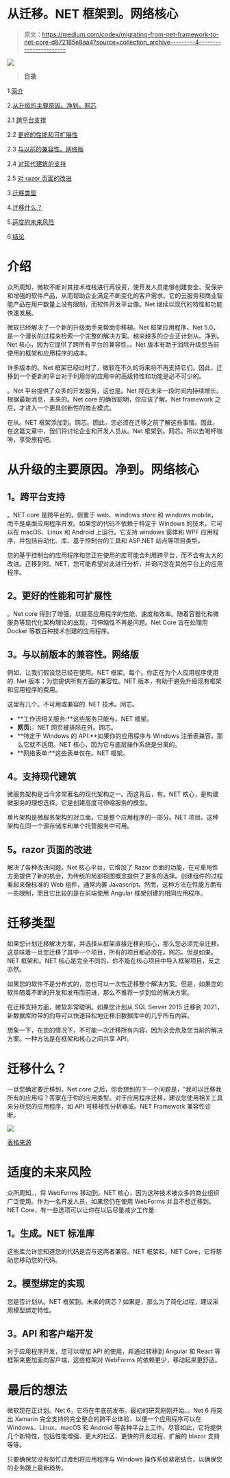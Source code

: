 # 从迁移。NET 框架到。网络核心

> 原文：<https://medium.com/codex/migrating-from-net-framework-to-net-core-d872185e8aa4?source=collection_archive---------4----------------------->

![](img/f4e302864f2bc312a1f2dd54221c3e5d.png)

> **目录**

1.[简介](#513a)

2.[从升级的主要原因。净到。网芯](#2362)

2.1 [跨平台支撑](#7496)

2.2 [更好的性能和可扩展性](#27c0)

2.3 [与以前的兼容性。网络版](#e86e)

2.4 [对现代建筑的支持](#24ed)

2.5 [对 razor 页面的改进](#ea21)

3.[迁移类型](#c4bd)

4.[迁移什么？](#8463)

5.[适度的未来风险](#ecbd)

6.[结论](#6185)

# 介绍

众所周知，微软不断对其技术堆栈进行再投资，使开发人员能够创建安全、受保护和增强的软件产品，从而帮助企业满足不断变化的客户需求。它的云服务和商业智能产品在用户数量上没有限制，而软件开发平台像。Net 继续以现代的特性和功能快速发展。

微软已经解决了一个新的升级助手来帮助你移植。Net 框架应用程序。Net 5.0，是一个漫长的过程来检索一个完整的解决方案。越来越多的企业正计划从。净到。Net 核心，因为它提供了跨所有平台的兼容性。。Net 版本有助于消除升级您当前使用的框架和应用程序的成本。

许多版本的。Net 框架已经过时了，微软在不久的将来将不再支持它们。因此，迁移到一个更新的平台对于利用你的应用中的高级特性和功能是必不可少的。

。Net 平台提供了众多的开发服务，这也是。Net 将在未来一段时间内持续增长。根据最新消息，未来的。Net core 的确很聪明，你应该了解。Net framework 之后，才进入一个更具创新性的商业模式。

在从。NET 框架添加到。网芯。因此，您必须在迁移之前了解这些事情。因此，在这篇文章中，我们将讨论企业和开发人员从。Net 框架到。网芯。所以去喝杯咖啡，享受旅程吧。

# 从升级的主要原因。净到。网络核心

## **1。跨平台支持**

。NET core 是跨平台的，侧重于 web、windows store 和 windows mobile，而不是桌面应用程序开发。如果您的代码不依赖于特定于 Windows 的技术，它可以在 macOS、Linux 和 Android 上运行。它支持 windows 窗体和 WPF 应用程序，并包括自动化、库、基于控制台的工具和 ASP.NET 站点等项目类型。

您的基于控制台的应用程序和您正在使用的库可能会利用跨平台，而不会有太大的改进。迁移到时。NET，您可能希望对此进行分析，并询问您在其他平台上的应用程序。

## **2。更好的性能和可扩展性**

。Net core 得到了增强，以提高应用程序的性能、速度和效率。随着容器化和微服务等现代化架构理论的出现，可伸缩性不再是问题。Net Core 旨在处理用 Docker 等数百种技术创建的应用程序。

## **3。与以前版本的兼容性。网络版**

例如，让我们假设您已经在使用。NET 框架。每个。你正在为个人应用程序使用的. Net 版本；为您提供所有方面的兼容性。NET 版本，有助于避免升级现有框架和应用程序的费用。

这里有几个。不可用或兼容的. NET 技术。网芯。

*   **工作流相关服务:**这些服务只能与。NET 框架。
*   **网页:**。NET 网页被排除在外。网芯。
*   **特定于 Windows 的 API:**如果你的应用程序与 Windows 注册表兼容，那么它就不适用。NET 核心，因为它与底层操作系统是分离的。
*   **网络表单:**这些表单仅在。NET 框架。

## **4。支持现代建筑**

微服务架构是当今非常著名的现代架构之一。而这背后，有。NET 核心，是构建微服务的理想选择。它是创建高度可伸缩服务的模型。

单片架构是微服务架构的对立面。它是整个应用程序的一部分。NET 项目。这种架构在同一个源存储库和单个托管服务中可用。

## **5。razor 页面的改进**

解决了各种改进问题。Net 核心平台，它增加了 Razor 页面的功能，在可重用性方面提供了新的机会，为传统的局部视图概念提供了更多的选择。创建组件的过程看起来像标准的 Web 组件，通常内置 Javascript。然而，这种方法在性能方面有一些限制，而且它比较的是在前端使用 Angular 框架创建的相同应用程序。

# 迁移类型

如果您计划迁移解决方案，并选择从框架直接迁移到核心，那么您必须完全迁移。这意味着一旦您迁移了其中一个项目，所有的项目都必须在。网芯。但是如果。NET 框架和。NET 核心是完全不同的，你不能在核心项目中导入框架项目，反之亦然。

如果您的软件不是分布式的，您也可以一次性迁移整个解决方案。但是，如果您的软件随着不断的开发和发布而前进，那么不推荐一步到位的解决方案。

在迁移支持方面，微软非常聪明。如果您计划从 SQL Server 2015 迁移到 2021，新数据库附带的向导可以快速轻松地迁移旧数据库中的几乎所有内容。

想象一下，在您的情况下，不可能一次迁移所有内容，因为这会危及您当前的解决方案。一种方法是在框架和核心之间共享 API。

# 迁移什么？

一旦您确定要迁移到。Net core 之后，你会想到的下一个问题是，“我可以迁移我所有的应用吗？答案在于你的应用类型。对于应用程序迁移，建议您使用相关工具来分析您的应用程序，如 API 可移植性分析器或。NET Framework 兼容性诊断。

![](img/99a22b6d33962bdd03dddee796092f51.png)

[表格来源](https://gorillalogic.com/blog/what-why-and-how-to-migrate-to-net-core/)

# 适度的未来风险

众所周知。，将 WebForms 移动到。NET 核心，因为这种技术被众多的商业组织广泛使用。作为一名开发人员，如果您仍在使用 WebForms 并且不想迁移到。NET Core，有一些选项可以让你在以后尽量减少工作量:

## **1。生成。NET 标准库**

这些库允许您知道您的代码是否与这两者兼容。NET 框架和。NET Core，它将帮助您移动您的代码。

## **2。模型绑定的实现**

您是否计划从。NET 框架到。未来的网芯？如果是，那么为了简化过程，建议采用模型绑定特性。

## **3。API 和客户端开发**

对于应用程序开发，您可以增加 API 的使用，并通过转移到 Angular 和 React 等框架来更加面向客户端，这些框架对 WebForms 的依赖更少，移动起来更舒适。

# 最后的想法

微软现在正计划。Net 6，它将在年底前发布。最初的研究刚刚开始。。Net 6 将突出 Xamarin 完全支持的完全整合的跨平台体验，以便一个应用程序可以在 Windows、Linux、macOS 和 Android 等各种平台上工作。尽管如此，它将提供几个新特性，包括性能增强、更大的社区、更快的开发过程、扩展的 blazor 支持等等。

只要确保您没有匆忙过渡到将应用程序与 Windows 操作系统紧密结合，以确保您的业务跟上最新趋势。